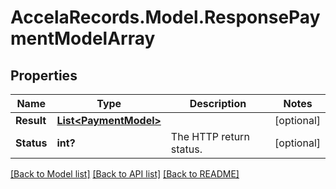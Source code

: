 # AccelaRecords.Model.ResponsePaymentModelArray
## Properties

Name | Type | Description | Notes
------------ | ------------- | ------------- | -------------
**Result** | [**List&lt;PaymentModel&gt;**](PaymentModel.md) |  | [optional] 
**Status** | **int?** | The HTTP return status. | [optional] 

[[Back to Model list]](../README.md#documentation-for-models) [[Back to API list]](../README.md#documentation-for-api-endpoints) [[Back to README]](../README.md)

